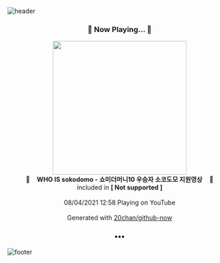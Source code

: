 ![header](https://capsule-render.vercel.app/api?type=wave&height=170&section=header&text=Hi.%20I'm%20SHIFT&fontColor=090707&fontAlignX=45&fontAlignY=65&fontSize=100)

<h3 align="center">🎵 Now Playing... 🎵</h3>
<p align="center">
  <a href="https://www.youtube.com/channel/UC9xMQ_6OyPBehAiNu_fo5wg">
    <img width="300" src="https://yt3.ggpht.com/ytc/AKedOLT3ahx378EKAtmZ3N9pJWRIhqw_RhfPQ_nu-i1uYw=s48-c-k-c0x00ffffff-no-rj-mo">
  </a>
  <br>
  🎵&nbsp&nbsp&nbsp <b>WHO IS sokodomo - 쇼미더머니10 우승자 소코도모 지원영상</b> &nbsp&nbsp&nbsp🎵
  <br>
  included in <b>[ Not supported ]</b>
  
  <br />
  <br />
  08/04/2021 12:58 Playing on YouTube
  <br />
  <br />
  Generated with <a href="https://github.com/20chan/github-now">20chan/github-now</a>
</p>

<h3 align="center">•••</h3>

![footer](https://capsule-render.vercel.app/api?type=wave&height=150&section=footer)
